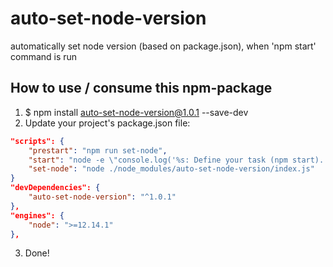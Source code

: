 # auto-set-node-version
automatically set node version (based on package.json), when 'npm start' command is run


## How to use / consume this npm-package
1. $ npm install auto-set-node-version@1.0.1 --save-dev
2. Update your project's package.json file:
``` json
"scripts": {
    "prestart": "npm run set-node",
    "start": "node -e \"console.log('%s: Define your task (npm start).', Date())\" && exit 1",
    "set-node": "node ./node_modules/auto-set-node-version/index.js"
}
"devDependencies": {
    "auto-set-node-version": "^1.0.1"
},
"engines": {
    "node": ">=12.14.1"
},
```
3. Done!